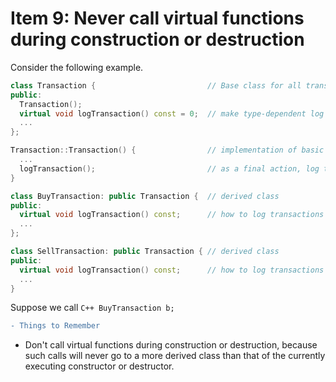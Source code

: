 # Item 9: Never call virtual functions during construction or destruction

Consider the following example.

```C++
class Transaction {                         // Base class for all transactions
public: 
  Transaction();
  virtual void logTransaction() const = 0;  // make type-dependent log entry
  ...
};

Transaction::Transaction() {                // implementation of basic class constructor
  ...
  logTransaction();                         // as a final action, log this transaction
}

class BuyTransaction: public Transaction {  // derived class
public: 
  virtual void logTransaction() const;      // how to log transactions of this type
  ...
};

class SellTransaction: public Transaction { // derived class
public: 
  virtual void logTransaction() const;      // how to log transactions of this type
  ...
}
```
Suppose we call ```C++ BuyTransaction b;```

```diff
- Things to Remember
```
* Don't call virtual functions during construction or destruction, because such calls will never go to a more derived class than that of the currently executing constructor or destructor.

